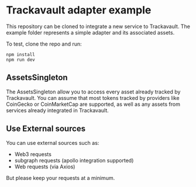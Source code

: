 # Trackavault adapter example

This repository can be cloned to integrate a new service to Trackavault.
The example folder represents a simple adapter and its associated assets.


To test, clone the repo and run:
```
npm install
npm run dev
```

## AssetsSingleton
The AssetsSingleton allow you to access every asset already tracked by Trackavault.
You can assume that most tokens tracked by providers like CoinGecko or CoinMarketCap are supported, as well as any assets from services already integrated in Trackavault.

## Use External sources
You can use external sources such as: 
- Web3 requests
- subgraph requests (apollo integration supported)
- Web requests (via Axios)

But please keep your requests at a minimum.
